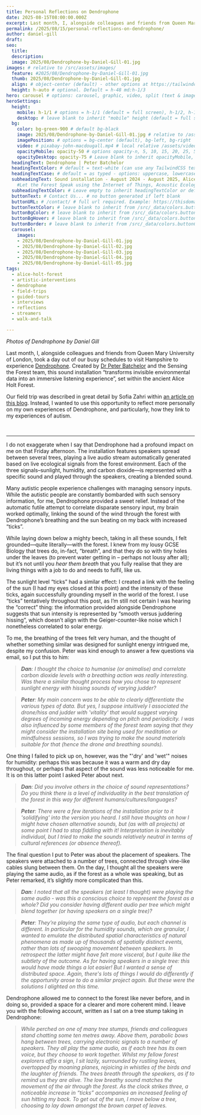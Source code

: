 ```yaml
---
title: Personal Reflections on Dendrophone
date: 2025-08-15T08:00:00.000Z
excerpt: Last month, I, alongside colleagues and friends from Queen Mary University of London, took a day out of our busy schedules to visit Hampshire to experience Dendrophone.
permalink: /2025/08/15/personal-reflections-on-dendrophone/
author: daniel-gill
draft:
seo:
  title:
  description:
  image: 2025/08/Dendrophone-by-Daniel-Gill-01.jpg
images: # relative to /src/assets/images/
  feature: #2025/08/Dendrophone-by-Daniel-Gill-01.jpg
  thumb: 2025/08/Dendrophone-by-Daniel-Gill-01.jpg
  align: # object-center (default) - other options at https://tailwindcss.com/docs/object-position
  height: h-auto # optional. Default = h-48 md:h-1/3
hero: carousel # options: carousel, graphic, video, split (text & image)
heroSettings:
  height:
    mobile: h-1/1 # options = h-1/1 (default = full screen), h-1/2, h-1/3, h-3/4, h-9/10, h-48 (12rem, 192px), h-56 (14rem, 224px), h-64 (16rem, 256px)
    desktop: # leave blank to inherit "mobile" height (default = full screen)
  bg:
    color: bg-green-900 # default bg-black
    image: 2025/08/Dendrophone-by-Daniel-Gill-01.jpg # relative to /assets/images/
    imagePosition: # options = bg-center (default), bg-left, bg-right
    video: # pixabay-john-macdougall.mp4 # local relative /assets/video/, or full https://... if remote?
    opacityMobile: opacity-50 # options opacity-n, 5, 10, 15, 20, 25, 50, 75, 100 (default)
    opacityDesktop: opacity-75 # Leave blank to inherit opacityMobile, use same options as opacityMobile
  headingText: Dendrophone | Peter Batchelor
  headingTextColor: # default = text-white (can use any TailwindCSS text-[color]-[xxx])
  headingTextCase: # default = as typed - options: uppercase, lowercase, capitalize
  subheadingText: Sound installation - August 2024 - August 2025, Alice Holt Forest (free entrance) #>
    #Let the Forest Speak using the Internet of Things, Acoustic Ecology and Creative AI<br /><span style="color:grey">AHRC-funded project (2023-25) : AH/X011585/1</span>
  subheadingTextColor: # Leave empty to inherit headingTextColor or default (text-white) or use any text-[color]-[xxx]
  buttonText: # Contact Us... # no button generated if left blank
  buttonURL: # /contact/ # full url required. Example: https://thisdomain.com/somepage/
  buttonTextColor: # leave blank to inherit from /src/_data/colors.buttonCustom or buttonDefault
  buttonBgColor: # leave blank to inherit from /src/_data/colors.buttonCustom.bg or buttonDefault.bg
  buttonBgHover: # leave blank to inherit from /src/_data/colors.buttonCustom.bgHover or buttonDefault.bgHover
  buttonBorder: # leave blank to inherit from /src/_data/colors.buttonCustom.border or buttonDefault.border
  carousel:
    images:
    - 2025/08/Dendrophone-by-Daniel-Gill-01.jpg
    - 2025/08/Dendrophone-by-Daniel-Gill-02.jpg    
    - 2025/08/Dendrophone-by-Daniel-Gill-03.jpg
    - 2025/08/Dendrophone-by-Daniel-Gill-04.jpg
    - 2025/08/Dendrophone-by-Daniel-Gill-05.jpg        
tags:
  - alice-holt-forest
  - artistic-interventions
  - dendrophone
  - field-trips
  - guided-tours
  - interviews
  - reflections
  - streamers
  - walk-and-talk

---
```


*Photos of Dendrophone by Daniel Gill*

Last month, I, alongside colleagues and friends from Queen Mary University of London, took a day out of our busy schedules to visit Hampshire to experience [Dendrophone](/exhibition/your-sonic-forest-dendrophone-peter-batchelor/). Created by [Dr Peter Batchelor](/authors/peter-batchelor/) and the Sensing the Forest team, this sound installation “transforms invisible environmental data into an immersive listening experience”, set within the ancient Alice Holt Forest.

Our field trip was described in great detail by Sofia Zahri within [an article on this blog](/2025/08/01/walk-and-talk-field-trip-to-alice-holt-forest/). Instead, I wanted to use this opportunity to reflect more personally on my own experiences of Dendrophone, and particularly, how they link to my experiences of autism.

<br />

---

I do not exaggerate when I say that Dendrophone had a profound impact on me on that Friday afternoon. The installation features speakers spread between several trees, playing a live audio stream automatically generated based on live ecological signals from the forest environment. Each of the three signals–sunlight, humidity, and carbon dioxide—is represented with a specific sound and played through the speakers, creating a blended sound.

Many autistic people experience challenges with managing sensory inputs. While the autistic people are constantly bombarded with such sensory information, for me, Dendrophone provided a sweet relief. Instead of the automatic futile attempt to correlate disparate sensory input, my brain worked optimally, linking the sound of the wind through the forest with Dendrophone’s breathing and the sun beating on my back with increased “ticks”.

While laying down below a mighty beech, taking in all these sounds, I felt grounded—quite literally—with the forest. I knew from my lousy GCSE Biology that trees do, in-fact, “breath”, and that they do so with tiny holes under the leaves (to prevent water getting in – perhaps not lousy after all); but it’s not until you *hear them breath* that you fully realise that they are living things with a job to do and needs to fulfil, like us. 

The sunlight level “ticks” had a similar effect: I created a link with the feeling of the sun (I had my eyes closed at this point) and the intensity of these ticks, again successfully grounding myself in the world of the forest. I use “ticks” tentatively throughout this post, as I’m still not certain I was hearing the “correct” thing: the information provided alongside Dendrophone suggests that sun intensity is represented by “smooth versus juddering hissing”, which doesn’t align with the Geiger-counter-like noise which I nonetheless correlated to solar energy. 

To me, the breathing of the trees felt very human, and the thought of whether something similar was designed for sunlight energy intrigued me, despite my confusion. Peter was kind enough to answer a few questions via email, so I put this to him:

> ***Dan**: I thought the choice to humanise (or animalise) and correlate carbon dioxide levels with a breathing action was really interesting. Was there a similar thought process how you chose to represent sunlight energy with hissing sounds of varying judder?*

> ***Peter**: My main concern was to be able to clearly differentiate the various types of data. But yes, I suppose intuitively I associated the drone/hiss and judder with 'vitality' that would suggest varying degrees of incoming energy depending on pitch and periodicity. I was also influenced by some members of the forest team saying that they might consider the installation site being used for meditation or mindfulness sessions, so I was trying to make the sound materials suitable for that (hence the drone and breathing sounds).*

One thing I failed to pick up on, however, was the "'dry' and 'wet'" noises for humidity: perhaps this was because it was a warm and dry day throughout, or perhaps that aspect of the sound was less noticeable for me. It is on this latter point I asked Peter about next.

> ***Dan**: Did you involve others in the choice of sound representations? Do you think there is a level of individuality in the best translation of the forest in this way for different humans/cultures/languages?*

> ***Peter**: There were a few iterations of the installation prior to it 'solidifying' into the version you heard. I still have thoughts on how I might have chosen alternative sounds, but (as with all projects) at some point I had to stop fiddling with it! Interpretation is inevitably individual, but I tried to make the sounds relatively neutral in terms of cultural references (or absence thereof).*

The final question I put to Peter was about the placement of speakers. The speakers were attached to a number of trees, connected through vine-like cables slung between them. On the day, I thought all the speakers were playing the same audio, as if the forest as a whole was speaking, but as Peter remarked, it’s slightly more complicated than this.

> ***Dan**: I noted that all the speakers (at least I thought) were playing the same audio - was this a conscious choice to represent the forest as a whole? Did you consider having different audio per tree which might blend together (or having speakers on a single tree)?*

> ***Peter**: They’re playing the same *type* of audio, but each channel is different. In particular for the humidity sounds, which are granular, I wanted to emulate the distributed spatial characteristics of natural phenomena as made up of thousands of spatially distinct events, rather than lots of swooping movement between speakers. In retrospect the latter might have felt more visceral, but I quite like the subtlety of the outcome. As for having speakers in a single tree: this would have made things a *lot* easier! But I wanted a sense of distributed space. Again, there's lots of things I would do differently if the opportunity arose to do a similar project again. But these were the solutions I alighted on this time.*

Dendrophone allowed me to connect to the forest like never before, and in doing so, provided a space for a clearer and more coherent mind. I leave you with the following account, written as I sat on a tree stump taking in Dendrophone:

> *While perched on one of many tree stumps, friends and colleagues stand chatting some ten metres away. Above them, parabolic bows hang between trees, carrying electronic signals to a number of speakers. They all play the same audio, as if each tree has its own voice, but they choose to work together. Whilst my fellow forest explorers affix a sign, I sit lazily, surrounded by rustling leaves, overtopped by moaning planes, rejoicing in whistles of the birds and the laughter of friends. The trees breath through the speakers, as if to remind us they are alive. The low breathy sound matches the movement of the air through the forest. As the clock strikes three, a noticeable increase in “ticks” accompanies an increased feeling of sun hitting my back. To get out of the sun, I move below a tree, choosing to lay down amongst the brown carpet of leaves.*


